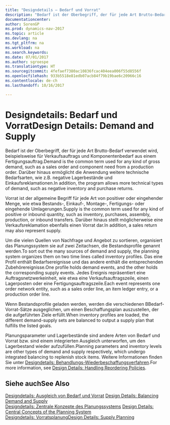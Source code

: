 ```yaml
---
title: "Designdetails – Bedarf und Vorrat"
description: "Bedarf ist der Oberbegriff, der für jede Art Brutto-Bedarf verwendet wird, beispielsweise für Verkaufsauftrags und Komponentenbedarf aus einem Fertigungsauftrag. Darüber hinaus ermöglicht die Anwendung weitere technische Bedarfsarten, wie z.B. negative Lagerbestände und Einkaufsreklamationen."
documentationcenter: 
author: SorenGP
ms.prod: dynamics-nav-2017
ms.topic: article
ms.devlang: na
ms.tgt_pltfrm: na
ms.workload: na
ms.search.keywords: 
ms.date: 07/01/2017
ms.author: sgroespe
ms.translationtype: HT
ms.sourcegitcommit: 4fefaef7380ac10836fcac404eea006f55d8556f
ms.openlocfilehash: 933b5518e81edb07acb84f79b19bae6c20966c16
ms.contentlocale: de-ch
ms.lasthandoff: 10/16/2017

---
```

# <a name="design-details-demand-and-supply"></a><span data-ttu-id="ddb11-104">Designdetails: Bedarf und Vorrat</span><span class="sxs-lookup"><span data-stu-id="ddb11-104">Design Details: Demand and Supply</span></span>
<span data-ttu-id="ddb11-105">Bedarf ist der Oberbegriff, der für jede Art Brutto-Bedarf verwendet wird, beispielsweise für Verkaufsauftrags und Komponentenbedarf aus einem Fertigungsauftrag.</span><span class="sxs-lookup"><span data-stu-id="ddb11-105">Demand is the common term used for any kind of gross demand, such as a sales order and component need from a production order.</span></span> <span data-ttu-id="ddb11-106">Darüber hinaus ermöglicht die Anwendung weitere technische Bedarfsarten, wie z.B. negative Lagerbestände und Einkaufsreklamationen.</span><span class="sxs-lookup"><span data-stu-id="ddb11-106">In addition, the program allows more technical types of demand, such as negative inventory and purchase returns.</span></span>  
  
 <span data-ttu-id="ddb11-107">Vorrat ist der allgemeine Begriff für jede Art von positiver oder eingehender Menge, wie etwa Bestands-, Einkauf-, Montage-, Fertigungs- oder eingehende Umlagerungen.</span><span class="sxs-lookup"><span data-stu-id="ddb11-107">Supply is the common term used for any kind of positive or inbound quantity, such as inventory, purchases, assembly, production, or inbound transfers.</span></span> <span data-ttu-id="ddb11-108">Darüber hinaus stellt möglicherweise eine Verkaufsreklamation ebenfalls einen Vorrat dar.</span><span class="sxs-lookup"><span data-stu-id="ddb11-108">In addition, a sales return may also represent supply.</span></span>  
  
 <span data-ttu-id="ddb11-109">Um die vielen Quellen von Nachfrage und Angebot zu sortieren, organisiert das Planungssystem sie auf zwei Zeitachsen, die Bestandsprofile genannt werden.</span><span class="sxs-lookup"><span data-stu-id="ddb11-109">To sort out the many sources of demand and supply, the planning system organizes them on two time lines called inventory profiles.</span></span> <span data-ttu-id="ddb11-110">Das eine Profil enthält Bedarfsereignisse und das andere enthält die entsprechenden Zubehörereignisse.</span><span class="sxs-lookup"><span data-stu-id="ddb11-110">One profile holds demand events, and the other holds the corresponding supply events.</span></span> <span data-ttu-id="ddb11-111">Jedes Ereignis repräsentiert eine Auftragsnetzwerkeinheit, wie etwa eine Verkaufsauftragszeile, einen Lagerposten oder eine Fertigungsauftragszeile.</span><span class="sxs-lookup"><span data-stu-id="ddb11-111">Each event represents one order network entity, such as a sales order line, an item ledger entry, or a production order line.</span></span>  
  
 <span data-ttu-id="ddb11-112">Wenn Bestandsprofile geladen werden, werden die verschiedenen BBedarf-Vorrat-Sätze ausgeglichen, um einen Beschaffungsplan auszustellen, der die aufgeführten Ziele erfüllt.</span><span class="sxs-lookup"><span data-stu-id="ddb11-112">When inventory profiles are loaded, the different demand-supply sets are balanced to output a supply plan that fulfills the listed goals.</span></span>  
  
 <span data-ttu-id="ddb11-113">Planungsparameter und Lagerbestände sind andere Arten von Bedarf und Vorrat bzw. sind einem integrierten Ausgleich unterworfen, um den Lagerbestand wieder aufzufüllen.</span><span class="sxs-lookup"><span data-stu-id="ddb11-113">Planning parameters and inventory levels are other types of demand and supply respectively, which undergo integrated balancing to replenish stock items.</span></span> <span data-ttu-id="ddb11-114">Weitere Informationen finden Sie unter [Designdetails: Behandlungs-Wiederbeschaffungsverfahren](design-details-handling-reordering-policies.md).</span><span class="sxs-lookup"><span data-stu-id="ddb11-114">For more information, see [Design Details: Handling Reordering Policies](design-details-handling-reordering-policies.md).</span></span>  
  
## <a name="see-also"></a><span data-ttu-id="ddb11-115">Siehe auch</span><span class="sxs-lookup"><span data-stu-id="ddb11-115">See Also</span></span>  
 <span data-ttu-id="ddb11-116">[Designdetails: Ausgleich von Bedarf und Vorrat](design-details-balancing-demand-and-supply.md) </span><span class="sxs-lookup"><span data-stu-id="ddb11-116">[Design Details: Balancing Demand and Supply](design-details-balancing-demand-and-supply.md) </span></span>  
 <span data-ttu-id="ddb11-117">[Designdetails: Zentrale Konzepte des Planungssystems](design-details-central-concepts-of-the-planning-system.md) </span><span class="sxs-lookup"><span data-stu-id="ddb11-117">[Design Details: Central Concepts of the Planning System](design-details-central-concepts-of-the-planning-system.md) </span></span>  
 [<span data-ttu-id="ddb11-118">Designdetails: Vorratsplanung</span><span class="sxs-lookup"><span data-stu-id="ddb11-118">Design Details: Supply Planning</span></span>](design-details-supply-planning.md)
